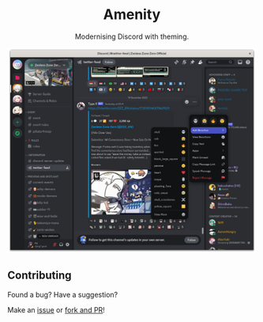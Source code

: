 <div align="center">

# Amenity
Modernising Discord with theming.

![](repo/screenshot.png)

</div>

## Contributing
Found a bug? Have a suggestion?

Make an [issue](https://github.com/nvkomata/amenity/issues) or [fork and PR](https://github.com/nvkomata/amenity/pulls)!

